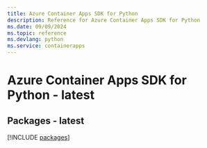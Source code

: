 ```yaml
---
title: Azure Container Apps SDK for Python
description: Reference for Azure Container Apps SDK for Python
ms.date: 09/09/2024
ms.topic: reference
ms.devlang: python
ms.service: containerapps
---
```

# Azure Container Apps SDK for Python - latest
## Packages - latest
[!INCLUDE [packages](container-apps-index.md)]